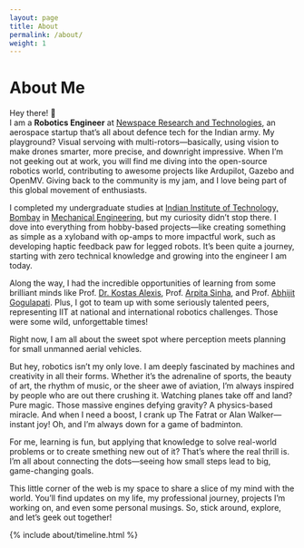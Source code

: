 ```yaml
---
layout: page
title: About
permalink: /about/
weight: 1
---
```


# **About Me**

Hey there! :wave:<br>
I am a **Robotics Engineer** at <a href="https://www.linkedin.com/company/newspacert/">Newspace Research and Technologies</a>, an aerospace startup that’s all about defence tech for the Indian army. My playground? Visual servoing with multi-rotors—basically, using vision to make drones smarter, more precise, and downright impressive. When I’m not geeking out at work, you will find me diving into the open-source robotics world, contributing to awesome projects like Ardupilot, Gazebo and OpenMV. Giving back to the community is my jam, and I love being part of this global movement of enthusiasts.
      
I completed my undergraduate studies at <a href="https://www.iitb.ac.in/">Indian Institute of Technology, Bombay</a> in <a href="https://www.me.iitb.ac.in/">Mechanical Engineering</a>, but my curiosity didn’t stop there.
I dove into everything from hobby-based projects—like creating something as simple as a xyloband with op-amps to more impactful work, such as developing haptic feedback paw for legged robots. It’s been quite a journey, starting with zero technical knowledge and growing into the engineer I am today.

Along the way, I had the incredible opportunities of learning from some brilliant minds like Prof. <a href="https://www.autonomousrobotslab.com/">Dr. Kostas Alexis</a>, Prof. <a href="https://sites.google.com/iitb.ac.in/arpitasinha">Arpita Sinha</a>, and Prof. <a href="https://www.aero.iitb.ac.in/home/people/faculty/abhijit">Abhijit Gogulapati</a>. Plus, I got to team up with some seriously talented peers, representing IIT at national and international robotics challenges. Those were some wild, unforgettable times!

Right now, I am all about the sweet spot where perception meets planning for small unmanned aerial vehicles.

But hey, robotics isn’t my only love. I am deeply fascinated by machines and creativity in all their forms. Whether it’s the adrenaline of sports, the beauty of art, the rhythm of music, or the sheer awe of aviation, I’m always inspired by people who are out there crushing it. Watching planes take off and land? Pure magic. Those massive engines defying gravity? A physics-based miracle. And when I need a boost, I crank up The Fatrat or Alan Walker—instant joy! Oh, and I’m always down for a game of badminton.

For me, learning is fun, but applying that knowledge to solve real-world problems or to create smething new out of it? That’s where the real thrill is. I’m all about connecting the dots—seeing how small steps lead to big, game-changing goals.

This little corner of the web is my space to share a slice of my mind with the world. You’ll find updates on my life, my professional journey, projects I’m working on, and even some personal musings. So, stick around, explore, and let’s geek out together!

<!-- <div class="row">
{% include about/skills.html title="Programming Skills" source=site.data.programming-skills %}
{% include about/skills.html title="Other Skills" source=site.data.other-skills %}
</div> -->

<div class="row">
{% include about/timeline.html %}
</div>